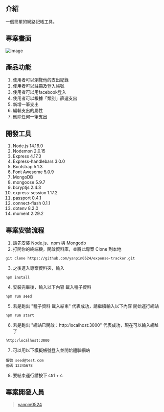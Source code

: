 ## 介紹
一個簡單的網路記帳工具。

## 專案畫面

![image](https://github.com/yanpin0524/expense-tracker/blob/master/images/expense-tracker001.png)

## 產品功能

1. 使用者可以瀏覽他的支出紀錄
2. 使用者可以註冊及登入帳號
3. 使用者可以用facebook登入
4. 使用者可以根據「類別」篩選支出
5. 新增一筆支出
6. 編輯支出的屬性
7. 刪除任何一筆支出

## 開發工具

1. Node.js 14.16.0
2. Nodemon 2.0.15
3. Express 4.17.3
4. Express-handlebars 3.0.0
5. Bootstrap 5.1.3
6. Font Awesome 5.0.9
7. MongoDB
8. mongoose 5.9.7
9. bcryptjs 2.4.3
10. express-session 1.17.2
11. passport 0.4.1
12. connect-flash 0.1.1
13. dotenv 8.2.0
14. moment 2.29.2

## 專案安裝流程

1. 請先安裝 Node.js、npm 與 Mongodb
2. 打開你的終端機，開啟資料庫，並將此專案 Clone 到本地
```
git clone https://github.com/yanpin0524/expense-tracker.git
```
3. 之後進入專案資料夾，輸入
```
npm install
```
4. 安裝完畢後，輸入以下內容 載入種子資料
```
npm run seed
```
5. 若是跑出 "種子資料 載入結束" 代表成功，請繼續輸入以下內容 開始運行網站
```
npm run start
```
6. 若是跑出 "網站已開啟：http:/localhost:3000" 代表成功，現在可以輸入網址了
```
http:/localhost:3000
```
7. 可以用以下模擬帳號登入並開始體驗網站
```
帳號 seed@test.com
密碼 12345678
```
8. 要結束運行請按下 ctrl + c

## 專案開發人員
> [yanpin0524](https://github.com/yanpin0524)
